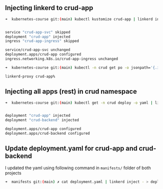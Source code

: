 ## Injecting linkerd to crud-app

```bash
➜  kubernetes-course git:(main) kubectl kustomize crud-app | linkerd inject - | kubectl apply -f -


service "crud-app-svc" skipped
deployment "crud-app" injected
ingress "crud-app-ingress" skipped

service/crud-app-svc unchanged
deployment.apps/crud-app configured
ingress.networking.k8s.io/crud-app-ingress unchanged

➜  kubernetes-course git:(main) kubectl -n crud get po -o jsonpath='{.items[0].spec.containers[*].name}'

linkerd-proxy crud-app%
```

## Injecting all apps (rest) in crud namespace

```bash
➜  kubernetes-course git:(main) kubectl get -n crud deploy -o yaml | linkerd inject - | kubectl apply -f -


deployment "crud-app" injected
deployment "crud-backend" injected

deployment.apps/crud-app configured
deployment.apps/crud-backend configured
```

## Update deployment.yaml for crud-app and crud-backend

I updated the yaml using following command in `manifests/` folder of both projects

```bash
➜  manifests git:(main) ✗ cat deployment.yaml | linkerd inject - > deployment_new.yaml
```
